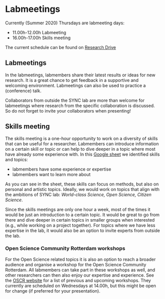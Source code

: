 # Labmeetings

Currently (Summer 2020) Thursdays are labmeeting days:  



- 11.00h-12.00h Labmeeting  
- 16.00h-17.00h Skills meeting  

The current schedule can be found on [Research Drive](https://eur.data.surfsara.nl/index.php/apps/onlyoffice/60313593?filePath=%2FSYNC_General%20(Projectfolder)%2FLab-%20%26%20Method%20meetings%2F1.%20Planning%2F2020%2F20200903_Planning_2020_2.docx)

## Labmeetings

In the labmeetings, labmembers share their latest results or ideas for new research. It is a great chance to get feedback in a supportive and welcoming environment. Labmeetings can also be used to practice a (conference) talk.

Collaborators from outside the SYNC lab are more than welcome for labmeetings where research from the specific collaboration is discussed. So do not forget to invite your collaborators when presenting!

## Skills meeting

The skills meeting is a one-hour opportunity to work on a diversity of skills that can be useful for a researcher. Labmembers can introduce information on a certain skill or topic or can help to dive deeper in a topic where most have already some experience with.
In this [Google sheet](https://docs.google.com/spreadsheets/d/1RKIx5xdfvvjomPJ-rH_jyMNGn6oHWyi3PPTI0mwt6vk/edit#gid=0) we identified skills and topics:  



- labmembers have some experience or expertise  
- labmembers want to learn more about  

As you can see in the sheet, these skills can focus on methods, but also on personal and artistic topics. Ideally, we would work on topics that align with the ambitions of SYNC lab: _World-class Science, Open Science, Citizen Science_.

Since the skills meetings are only one hour a week, most of the times it would be just an introduction to a certain topic. It would be great to go from there and dive deeper in certain topics in smaller groups when interested (e.g., while working on a project together).
For topics where we have less expertise in the lab, it would also be an option to invite experts from outside the lab.

### Open Science Community Rotterdam workshops

For the Open Science related topics it is also an option to reach a broader audience and organise a workshop for the Open Science Community Rotterdam. All labmembers can take part in these workshops as well, and other researchers can then also enjoy our expertise and experience.
See the [OSCR website](https://www.openscience-rotterdam.com/categories/news/) for a list of previous and upcoming workshops. They currently are scheduled on Wednesdays at 14.00h, but this might be open for change (if preferred for your presentation).

 
